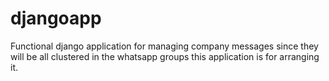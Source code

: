 # djangoapp
Functional django application for managing company messages since they will be all clustered in the whatsapp groups this application is for arranging it.

